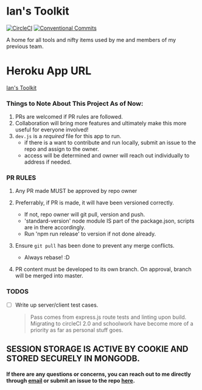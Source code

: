 # Ian's Toolkit

[![CircleCI](https://circleci.com/gh/eponymz/prerelease-toolkit/tree/master.svg?style=svg)](https://circleci.com/gh/eponymz/prerelease-toolkit/tree/master)
[![Conventional Commits](https://img.shields.io/badge/Conventional%20Commits-1.0.0-yellow.svg)](https://conventionalcommits.org)

A home for all tools and nifty items used by me and members of my previous team.

# Heroku App URL

[Ian's Toolkit](https://slick-triage.herokuapp.com/)

### Things to Note About This Project As of Now:

1.  PRs are welcomed if PR rules are followed.
2.  Collaboration will bring more features and ultimately make this more useful for everyone involved!
3. `dev.js` is a *required* file for this app to run.
    - if there is a want to contribute and run locally, submit an issue to the repo and assign to the owner.
    - access will be determined and owner will reach out individually to address if needed.

### PR RULES

1. Any PR made MUST be approved by repo owner
2. Preferrably, if PR is made, it will have been versioned correctly.
    - If not, repo owner will git pull, version and push.
    - 'standard-version' node module IS part of the package.json, scripts are in there accordingly.
    - Run 'npm run release' to version if not done already.

3. Ensure `git pull` has been done to prevent any merge conflicts.
    - Always rebase! :D

4. PR content must be developed to its own branch. On approval, branch will be merged into master.

### TODOS

- [ ] Write up server/client test cases.
    > Pass comes from express.js route tests and linting upon build.
    Migrating to circleCI 2.0 and schoolwork have become more of a 
    priority as far as personal stuff goes.

## SESSION STORAGE IS ACTIVE BY COOKIE AND STORED SECURELY IN MONGODB.

#### If there are any questions or concerns, you can reach out to me directly through [email](mailto:isabey.dev@gmail.com) or submit an issue to the repo [here](https://github.com/eponymz/prerelease-toolkit/issues/new).
